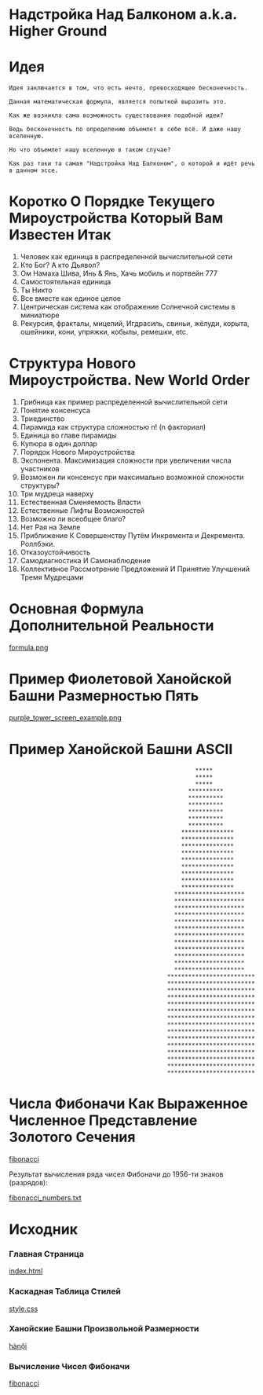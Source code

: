 # Надстройка Над Балконом a.k.a. Higher Ground

# Идея
```
Идея заключается в том, что есть нечто, превосходящее бесконечность.

Данная математическая формула, является попыткой выразить это.

Как же возникла сама возможность существования подобной идеи?

Ведь бесконечность по определению объемлет в себе всё. И даже нашу вселенную.

Но что объемлет нашу вселенную в таком случае?

Как раз таки та самая "Надстройка Над Балконом", о которой и идёт речь в данном эссе.

```

# Коротко О Порядке Текущего Мироустройства Который Вам Известен Итак

1. Человек как единица в распределенной вычислительной сети
1. Кто Бог? А кто Дьявол?
1. Ом Намаха Шива, Инь & Янь, Хачь мобиль и портвейн 777
1. Самостоятельная единица
1. Ты Никто
1. Все вместе как единое целое
1. Центрическая система как отображение Солнечной системы в миниатюре
1. Рекурсия, фракталы, мицелий, Игдрасиль, свиньи, жёлуди, корыта, ошейники, кони, упряжки, кобылы, ремешки, etc.

# Структура Нового Мироустройства. New World Order

1. Грибница как пример распределенной вычислительной сети
1. Понятие консенсуса
1. Триединство
1. Пирамида как структура сложностью n! (n факториал)
1. Единица во главе пирамиды
1. Купюра в один доллар 
1. Порядок Нового Мироустройства
1. Экспонента. Максимизация сложности при увеличении числа участников
1. Возможен ли консенсус при максимально возможной сложности структуры?
1. Три мудреца наверху
1. Естественная Сменяемость Власти 
1. Естественные Лифты Возможностей
1. Возможно ли всеобщее благо?
1. Нет Рая на Земле
1. Приближение К Совершенству Путём Инкремента и Декремента. Роллбэки.
1. Отказоустойчивость
1. Самодиагностика И Самонаблюдение
1. Коллективное Рассмотрение Предложений И Принятие Улучшений Тремя Мудрецами

# Основная Формула Дополнительной Реальности

[formula.png](https://github.com/ksukhorukov/HigherGround/blob/master/imgs/formula.png)

# Пример Фиолетовой Ханойской Башни Размерностью Пять

[purple_tower_screen_example.png](https://github.com/ksukhorukov/HigherGround/blob/master/imgs/purple_tower_screen_example.png)

# Пример Ханойской Башни ASCII

```
                                                     *****
                                                     *****
                                                     *****
                                                   **********
                                                   **********
                                                   **********
                                                   **********
                                                   **********
                                                   **********
                                                 ***************
                                                 ***************
                                                 ***************
                                                 ***************
                                                 ***************
                                                 ***************
                                                 ***************
                                                 ***************
                                                 ***************
                                               ********************
                                               ********************
                                               ********************
                                               ********************
                                               ********************
                                               ********************
                                               ********************
                                               ********************
                                               ********************
                                               ********************
                                               ********************
                                               ********************
                                             *************************
                                             *************************
                                             *************************
                                             *************************
                                             *************************
                                             *************************
                                             *************************
                                             *************************
                                             *************************
                                             *************************
                                             *************************
                                             *************************
                                             *************************
                                             *************************
                                             *************************
```

# Числа Фибоначи Как Выраженное Численное Представление Золотого Сечения

[fibonacci](https://github.com/ksukhorukov/HigherGround/blob/master/fibonacci/)

Результат вычисления ряда чисел Фибоначи до 1956-ти знаков (разрядов):

[fibonacci_numbers.txt](https://github.com/ksukhorukov/HigherGround/blob/master/fibonacci/fibonacci_numbers.txt)

# Исходник

### Главная Страница 

[index.html](https://github.com/ksukhorukov/HigherGround/blob/master/index.html)

### Каскадная Таблица Стилей

[style.css](https://github.com/ksukhorukov/HigherGround/blob/master/styles/style.css)

### Ханойские Башни Произвольной Размерности

[hànội](https://github.com/ksukhorukov/HigherGround/blob/master/hànội/)

### Вычисление Чисел Фибоначи

[fibonacci](https://github.com/ksukhorukov/HigherGround/blob/master/fibonacci/)
